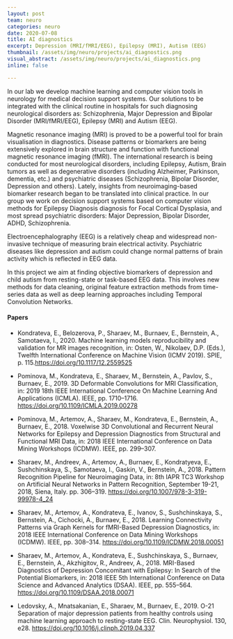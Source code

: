 ```yaml
---
layout: post
team: neuro
categories: neuro
date: 2020-07-08
title: AI diagnostics
excerpt: Depression (MRI/fMRI/EEG), Epilepsy (MRI), Autism (EEG)
thumbnail: /assets/img/neuro/projects/ai_diagnostics.png
visual_abstract: /assets/img/neuro/projects/ai_diagnostics.png
inline: false

---
```

In our lab we develop machine learning and computer vision tools in neurology for medical decision support systems. Our solutions to be integrated with the clinical routine in hospitals for such diagnosing neurological disorders as: Schizophrenia, Major Depression and Bipolar Disorder (MRI/fMRI/EEG), Epilepsy (MRI) and Autism (EEG).

Magnetic resonance imaging (MRI) is proved to be a powerful tool for brain visualisation in diagnostics. Disease patterns or biomarkers are being extensively explored in brain structure and function with functional magnetic resonance imaging (fMRI). The international research  is being conducted for most neurological disorders, including Epilepsy, Autism, Brain tumors as well as degenerative disorders (including Alzheimer, Parkinson, dementia, etc.) and psychiatric diseases (Schizophrenia, Bipolar Disorder, Depression and others). Lately, insights from neuroimaging-based biomarker research began to be translated into clinical practice. In our group we work on decision support systems based on computer vision methods for Epilepsy Diagnosis diagnosis for Focal Cortical Dysplasia, and most spread psychiatric disorders: Major Depression, Bipolar Disorder, ADHD, Schizophrenia.

Electroencephalography (EEG) is a relatively cheap and widespread non-invasive technique of measuring brain electrical activity. Psychiatric diseases like depression and autism could change normal patterns of brain activity which is reflected in EEG data.  

In this project we aim at finding objective biomarkers of depression and child autism from resting-state or task-based EEG data. This involves new methods for data cleaning, original feature extraction methods from time-series data as well as deep learning approaches including Temporal Convolution Networks.

#### Papers

* Kondrateva, E., Belozerova, P., Sharaev, M., Burnaev, E., Bernstein, A., Samotaeva, I., 2020. Machine learning models reproducibility and validation for MR images recognition, in: Osten, W., Nikolaev, D.P. (Eds.), Twelfth International Conference on Machine Vision (ICMV 2019). SPIE, p. 115.https://doi.org/10.1117/12.2559525

* Pominova, M., Kondrateva, E., Sharaev, M., Bernstein, A., Pavlov, S., Burnaev, E., 2019. 3D Deformable Convolutions for MRI Classification, in: 2019 18th IEEE International Conference On Machine Learning And Applications (ICMLA). IEEE, pp. 1710–1716. https://doi.org/10.1109/ICMLA.2019.00278

* Pominova, M., Artemov, A., Sharaev, M., Kondrateva, E., Bernstein, A., Burnaev, E., 2018. Voxelwise 3D Convolutional and Recurrent Neural Networks for Epilepsy and Depression Diagnostics from Structural and Functional MRI Data, in: 2018 IEEE International Conference on Data Mining Workshops (ICDMW). IEEE, pp. 299–307.

* Sharaev, M., Andreev, A., Artemov, A., Burnaev, E., Kondratyeva, E., Sushchinskaya, S., Samotaeva, I., Gaskin, V., Bernstein, A., 2018. Pattern Recognition Pipeline for Neuroimaging Data, in: 8th IAPR TC3 Workshop on Artificial Neural Networks in Pattern Recognition, September 19-21, 2018, Siena, Italy. pp. 306–319. https://doi.org/10.1007/978-3-319-99978-4_24

* Sharaev, M., Artemov, A., Kondrateva, E., Ivanov, S., Sushchinskaya, S., Bernstein, A., Cichocki, A., Burnaev, E., 2018. Learning Connectivity Patterns via Graph Kernels for fMRI-Based Depression Diagnostics, in: 2018 IEEE International Conference on Data Mining Workshops (ICDMW). IEEE, pp. 308–314. https://doi.org/10.1109/ICDMW.2018.00051

* Sharaev, M., Artemov, A., Kondrateva, E., Sushchinskaya, S., Burnaev, E., Bernstein, A., Akzhigitov, R., Andreev, A., 2018. MRI-Based Diagnostics of Depression Concomitant with Epilepsy: In Search of the Potential Biomarkers, in: 2018 IEEE 5th International Conference on Data Science and Advanced Analytics (DSAA). IEEE, pp. 555–564. https://doi.org/10.1109/DSAA.2018.00071

* Ledovsky, A., Mnatsakanian, E., Sharaev, M., Burnaev, E., 2019. O-21 Separation of major depression patients from healthy controls using machine learning approach to resting-state EEG. Clin. Neurophysiol. 130, e28. https://doi.org/10.1016/j.clinph.2019.04.337
